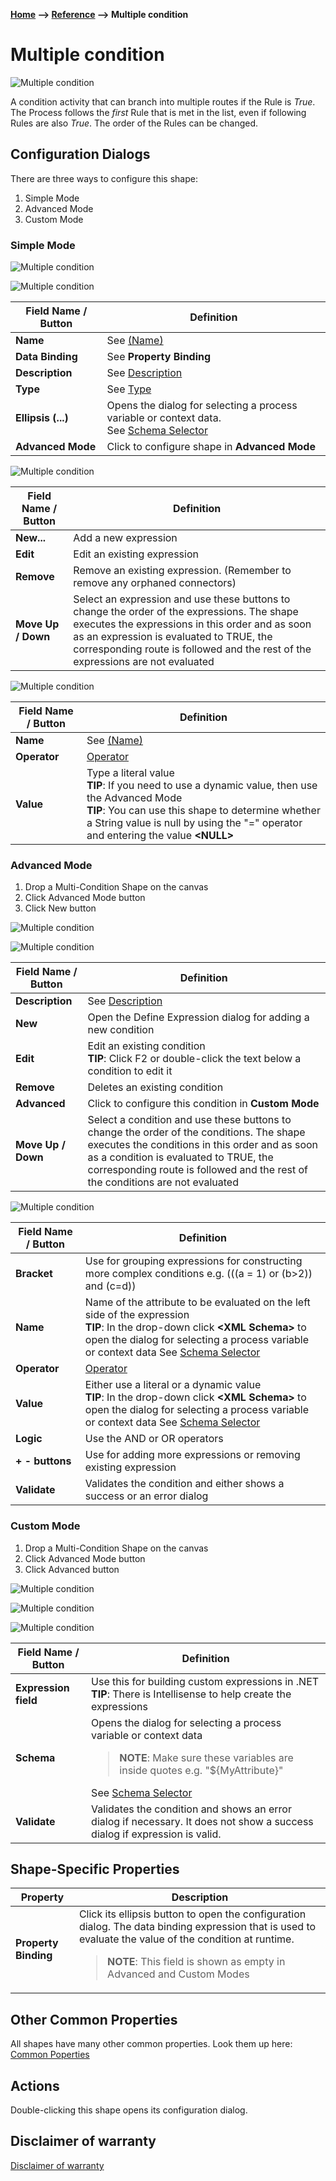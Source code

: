 __[Home](/) --> [Reference](/ref) --> Multiple condition__

# Multiple condition

![Multiple condition](media/MultipleCondition.png)

A condition activity that can branch into multiple routes if the Rule is *True*.
The Process follows the *first* Rule that is met in the list, even if following
Rules are also *True*. The order of the Rules can be changed.

## Configuration Dialogs

There are three ways to configure this shape:

1.  Simple Mode
2.  Advanced Mode
3.  Custom Mode

### Simple Mode

![Multiple condition](media/MultipleCondition1.png)

![Multiple condition](media/MultipleCondition2.png)

| Field Name / Button                              | Definition                                                                                                    |
|--------------------------------------------------|---------------------------------------------------------------------------------------------------------------|
| __Name__                                         | See [(Name)](common/Name.md)                                                                                                |
| __Data Binding__                                 | See **Property Binding**                                                                                      |
| __Description__                                  | See [Description](common/Description.md)                                                                                            |
| __Type__                                         | See [Type](common/MultipleConditionTypeProperty.md)                                                               |
| __Ellipsis (...)__                                 | Opens the dialog for selecting a process variable or context data.<br>See [Schema Selector](common/SchemaSelector.md)              |
| __Advanced Mode__                                | Click to configure shape in **Advanced Mode**                                                                 |

![Multiple condition](media/MultipleCondition3.png)

| Field Name / Button | Definition                                                                                                                                                                                                                                                                   |
|---------------------|------------------------------------------------------------------------------------------------------------------------------------------------------------------------------------------------------------------------------------------------------------------------------|
| __New...__      | Add a new expression                                                                                                                                                                                                                                                                   |
| __Edit__      | Edit an existing expression                                                                                                                                                                                                                                                            |
| __Remove__      | Remove an existing expression. (Remember to remove any orphaned connectors)                                                                                                                                                                                                          |
| __Move Up / Down__      | Select an expression and use these buttons to change the order of the expressions. The shape executes the expressions in this order and as soon as an expression is evaluated to TRUE, the corresponding route is followed and the rest of the expressions are not evaluated |

![Multiple condition](media/MultipleCondition4.png)

| Field Name / Button                              | Definition                                                                                                                                                                                                                             |
|--------------------------------------------------|----------------------------------------------------------------------------------------------------------------------------------------------------------------------------------------------------------------------------------------|
| **Name**                                             | See [(Name)](common/Name.md)                                                                                                                                                                                                                 |
| **Operator**                                         | [Operator](common/MultipleConditionOperatorProperty.md)                                                                                                                                                                                      |
| **Value**                                            | Type a literal value<br>**TIP**: If you need to use a dynamic value, then use the Advanced Mode<br>**TIP**: You can use this shape to determine whether a String value is null by using the "=" operator and entering the value **\<NULL\>** |

### Advanced Mode

1.  Drop a Multi-Condition Shape on the canvas
2.  Click Advanced Mode button
3.  Click New button

![Multiple condition](media/MultipleCondition5.png)

![Multiple condition](media/MultipleCondition6.png)

| Field Name / Button | Definition                                                                                                                                                                                                                                                            |
|---------------------|-----------------------------------------------------------------------------------------------------------------------------------------------------------------------------------------------------------------------------------------------------------------------|
| **Description**         | See [Description](common/Description.md)                                                                                                                                                                                                                              |
| **New**                 | Open the Define Expression dialog for adding a new condition                                                                                                                                                                                                          |
| **Edit**                | Edit an existing condition<br>**TIP**: Click F2 or double-click the text below a condition to edit it                                                                                                                                                                 |
| **Remove**              | Deletes an existing condition                                                                                                                                                                                                                                         |
| **Advanced**            | Click to configure this condition in **Custom Mode**                                                                                                                                                                                                                  |
| **Move Up / Down**      | Select a condition and use these buttons to change the order of the conditions. The shape executes the conditions in this order and as soon as a condition is evaluated to TRUE, the corresponding route is followed and the rest of the conditions are not evaluated |

![Multiple condition](media/MultipleCondition7.png)

| Field Name / Button  | Definition                                                                                                                                                                                                                     |
|----------------------|--------------------------------------------------------------------------------------------------------------------------------------------------------------------------------------------------------------------------------|
| **Bracket**              | Use for grouping expressions for constructing more complex conditions e.g. (((a = 1) or (b\>2)) and (c=d))                                                                                                                     |
| **Name**                 | Name of the attribute to be evaluated on the left side of the expression<br>**TIP**: In the drop-down click **\<XML Schema\>** to open the dialog for selecting a process variable or context data See [Schema Selector](common/SchemaSelector.md) |
| **Operator**             | [Operator](common/MultipleConditionOperatorProperty.md)                                                                                                                                                                        |
| **Value**                | Either use a literal or a dynamic value<br>**TIP**: In the drop-down click **\<XML Schema\>** to open the dialog for selecting a process variable or context data See [Schema Selector](common/SchemaSelector.md)                                  |
| **Logic**                | Use the AND or OR operators                                                                                                                                                                                                    |
| **\+ - buttons**         | Use for adding more expressions or removing existing expression                                                                                                                                                                |
| **Validate**             | Validates the condition and either shows a success or an error dialog                                                                                                                                                          |

### Custom Mode

1.  Drop a Multi-Condition Shape on the canvas
2.  Click Advanced Mode button
3.  Click Advanced button

![Multiple condition](media/MultipleCondition8.png)

![Multiple condition](media/MultipleCondition9.png)

![Multiple condition](media/MultipleCondition91.png)

| Field Name / Button | Definition                                                                                                                                                                    |
|---------------------|-------------------------------------------------------------------------------------------------------------------------------------------------------------------------------|
| **Expression field**| Use this for building custom expressions in .NET<br>**TIP**: There is Intellisense to help create the expressions                                                                |
| **Schema**          | Opens the dialog for selecting a process variable or context data <blockquote>**NOTE**: Make sure these variables are inside quotes e.g. "\${MyAttribute}"</blockquote> See [Schema Selector](common/SchemaSelector.md) |
| **Validate**        | Validates the condition and shows an error dialog if necessary. It does not show a success dialog if expression is valid.                                                     |


## Shape-Specific Properties

| Property | Description |
| -------- | ----------- |
| **Property Binding** | Click its ellipsis button to open the configuration dialog. The data binding expression that is used to evaluate the value of the condition at runtime. <blockquote>**NOTE**: This field is shown as empty in Advanced and Custom Modes</blockquote> |


## Other Common Properties
All shapes have many other common properties. Look them up here: [Common Poperties](common/README.md)

## Actions
Double-clicking this shape opens its configuration dialog.

## Disclaimer of warranty

[Disclaimer of warranty](../guides/common/DisclaimerOfWarranty.md)